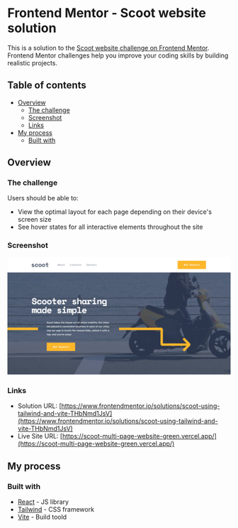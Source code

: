 # Frontend Mentor - Scoot website solution

This is a solution to the [Scoot website challenge on Frontend Mentor](https://www.frontendmentor.io/challenges/scoot-multipage-website-N76alNPRJ). Frontend Mentor challenges help you improve your coding skills by building realistic projects. 

## Table of contents

- [Overview](#overview)
  - [The challenge](#the-challenge)
  - [Screenshot](#screenshot)
  - [Links](#links)
- [My process](#my-process)
  - [Built with](#built-with)


## Overview

### The challenge

Users should be able to:

- View the optimal layout for each page depending on their device's screen size
- See hover states for all interactive elements throughout the site

### Screenshot

![](./screenshot.jpg)

### Links

- Solution URL: [https://www.frontendmentor.io/solutions/scoot-using-tailwind-and-vite-THbNmd1JsV](https://www.frontendmentor.io/solutions/scoot-using-tailwind-and-vite-THbNmd1JsV)
- Live Site URL: [https://scoot-multi-page-website-green.vercel.app/](https://scoot-multi-page-website-green.vercel.app/)

## My process

### Built with

- [React](https://reactjs.org/) - JS library
- [Tailwind](https://tailwindcss.com/) - CSS framework
- [Vite](https://vite.dev/) - Build toold

